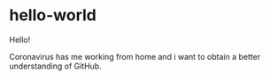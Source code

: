 # hello-world
Hello! 

Coronavirus has me working from home and i want to obtain a better understanding of GitHub.
